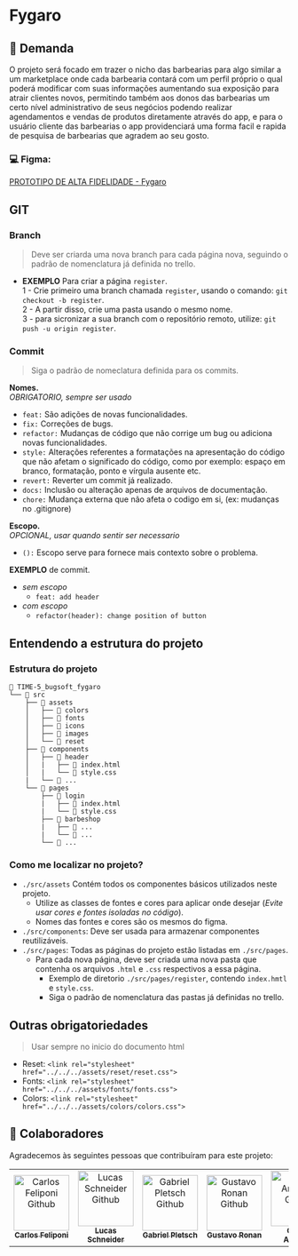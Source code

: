 # Fygaro

## 🚀 Demanda

O projeto será focado em trazer o nicho das barbearias para algo similar a um marketplace onde cada barbearia contará com um perfil próprio o qual poderá modificar com suas informações aumentando sua exposição para atrair clientes novos, permitindo também aos donos das barbearias um certo nível administrativo de seus negócios podendo realizar agendamentos e vendas de produtos diretamente através do app, e para o usuário cliente das barbearias o app providenciará uma forma facil e rapida de pesquisa de barbearias que agradem ao seu gosto.

### 💻 Figma:

[PROTOTIPO DE ALTA FIDELIDADE - Fygaro](https://www.figma.com/file/Uv7Htdo0BNd3pLWk2K850K/Fygaro?type=design&node-id=2%3A1544&t=dIAvVHeuXbty2BKh-1)

## GIT

### Branch
> Deve ser criarda uma nova branch para cada página nova, seguindo o padrão de nomenclatura já definida no trello.
- **EXEMPLO** Para criar a página `register`. <br>
1 - Crie primeiro uma branch chamada `register`, usando o comando: ```git checkout -b register```.<br>
2 - A partir disso, crie uma pasta usando o mesmo nome.<br>
3 - para sicronizar a sua branch com o repositório remoto, utilize: ```git push -u origin register```.<br>

### Commit
> Siga o padrão de nomeclatura definida para os commits.<br>

**Nomes.**<br>
*OBRIGATORIO, sempre ser usado*<br>

- `feat:` São adições de novas funcionalidades.<br>
- `fix:` Correções de bugs.<br>
- `refactor:` Mudanças de código que não corrige um bug ou adiciona novas funcionalidades.<br>
- `style:` Alterações referentes a formatações na apresentação do código que não afetam o significado do código, como por exemplo: espaço em branco, formatação, ponto e vírgula ausente etc.<br>
- `revert:` Reverter um commit já realizado.<br>
- `docs:` Inclusão ou alteração apenas de arquivos de documentação.<br>
- `chore:` Mudança externa que não afeta o codigo em si, (ex: mudanças no .gitignore)<br>

**Escopo.** <br>
*OPCIONAL, usar quando sentir ser necessario* <br>

- `():` Escopo serve para fornece mais contexto sobre o problema. <br>

**EXEMPLO** de commit.<br>
  - *sem escopo*
      - `feat: add header`
  - *com escopo*
      - `refactor(header): change position of button`



## Entendendo a estrutura do projeto

### Estrutura do projeto

```
📁 TIME-5_bugsoft_fygaro
└── 📁 src
    ├── 📁 assets
    │   ├── 📁 colors
    │   ├── 📁 fonts
    │   ├── 📁 icons
    │   ├── 📁 images
    │   └── 📁 reset
    ├── 📁 components
    │   ├── 📁 header
    │   |   ├── 📄 index.html
    │   |   └── 📄 style.css
    |   └── 📁 ... 
    └── 📁 pages
        ├── 📁 login
        |   ├── 📄 index.html
        |   └── 📄 style.css
        ├── 📁 barbeshop
        |   ├── 📄 ...
        |   └── 📄 ...
        └── 📁 ...

```
### Como me localizar no projeto?

- `./src/assets` Contém todos os componentes básicos utilizados neste projeto.
    - Utilize as classes de fontes e cores para aplicar onde desejar (*Evite usar cores e fontes isoladas no código*).
    - Nomes das fontes e cores são os mesmos do figma.
- `./src/components`: Deve ser usada para armazenar componentes reutilizáveis.
- `./src/pages`: Todas as páginas do projeto estão listadas em `./src/pages`.
    - Para cada nova página, deve ser criada uma nova pasta que contenha os arquivos `.html` e `.css` respectivos a essa página.
        - Exemplo de diretorio `./src/pages/register`, contendo `index.hmtl` e `style.css`.
        - Siga o padrão de nomenclatura das pastas já definidas no trello.


## Outras obrigatoriedades
>Usar sempre no inicio do documento html
- Reset: `<link rel="stylesheet" href="../../../assets/reset/reset.css">`
- Fonts: `<link rel="stylesheet" href="../../../assets/fonts/fonts.css">`
- Colors: `<link rel="stylesheet" href="../../../assets/colors/colors.css">`

## 🤝 Colaboradores

Agradecemos às seguintes pessoas que contribuíram para este projeto:

<table>
  <tr>
    <td align="center">
      <a href="https://github.com/CarlosFeliponi">
        <img src="https://avatars.githubusercontent.com/u/107933029?v=4" width="100px;" alt="Carlos Feliponi Github"/><br>
        <sub>
          <b>Carlos Feliponi</b>
        </sub>
      </a>
    </td>
    <td align="center">
      <a href="https://github.com/lucasSchneider1999">
        <img src="https://avatars.githubusercontent.com/u/129910935?v=4" width="100px;" alt="Lucas Schneider Github"/><br>
        <sub>
          <b>Lucas Schneider</b>
        </sub>
      </a>
    </td>
    <td align="center">
      <a href="https://github.com/Exxodius">
        <img src="https://avatars.githubusercontent.com/u/119608284?v=4" width="100px;" alt="Gabriel Pletsch Github"/><br>
        <sub>
          <b>Gabriel Pletsch</b>
        </sub>
      </a>
    </td>
    <td align="center">
      <a href="https://github.com/gustavoronan">
        <img src="https://avatars.githubusercontent.com/u/129910842?v=4" width="100px;" alt="Gustavo Ronan Github"/><br>
        <sub>
          <b>Gustavo Ronan</b>
        </sub>
      </a>
    </td>
    <td align="center">
      <a href="https://github.com/carlosantunesfoz">
        <img src="https://avatars.githubusercontent.com/u/107901738?v=4" width="100px;" alt="Carlos Antunes Github"/><br>
        <sub>
          <b>Carlos Antunes</b>
        </sub>
      </a>
    </td>
  </tr>
</table> 